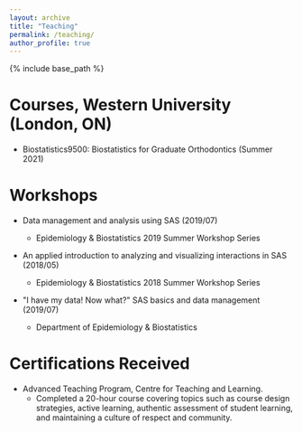 ```yaml
---
layout: archive
title: "Teaching"
permalink: /teaching/
author_profile: true
---
```


{% include base_path %}


# Courses, Western University (London, ON)
* Biostatistics9500: Biostatistics for Graduate Orthodontics (Summer 2021)
    

# Workshops
* Data management and analysis using SAS (2019/07)
  * Epidemiology & Biostatistics 2019 Summer Workshop Series
  
* An applied introduction to analyzing and visualizing interactions in SAS (2018/05)
  * Epidemiology & Biostatistics 2018 Summer Workshop Series
  
* "I have my data! Now what?" SAS basics and data management (2019/07)
  * Department of Epidemiology & Biostatistics
  
  
# Certifications Received
* Advanced Teaching Program, Centre for Teaching and Learning.
  * Completed a 20-hour course covering topics such as course design strategies, active learning, authentic assessment of student learning, and maintaining a culture of respect and community. 
